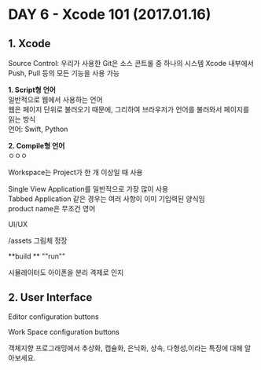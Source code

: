 # DAY 6 - Xcode 101 (2017.01.16)

## 1. Xcode
Source Control: 우리가 사용한 Git은 소스 콘트롤 중 하나의 시스템
Xcode 내부에서 Push, Pull 등의 모든 기능을 사용 가능

**1. Script형 언어**  
일반적으로 웹에서 사용하는 언어  
웹은 페이지 단위로 불러오기 때문에, 그리하여 브라우저가 언어를 불러와서 페이지를 읽는 방식  
언어: Swift, Python

**2. Compile형 언어**  
 ㅇㅇㅇ
 
 Workspace는 Project가 한 개 이상일 때 사용   
 
 Single View Application를 일반적으로 가장 많이 사용  
 Tabbed Application 같은 경우는 여러 사항이 이미 기입력된 양식임  
 product name은 무조건 영어  
 
 UI/UX
 
 /assets 그림체 정장
 
 **build **
 ""run""  
 
 시뮬레이터도 아이폰을 분리 격제로 인지
 
## 2. User Interface 
Editor configuration buttons

Work Space configuration buttons 

객체지향 프로그래밍에서 추상화, 캡슐화, 은닉화, 상속, 다형성,이라는 특징에 대해 알아보세요. 